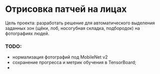 # Отрисовка патчей на лицах

Цель проекта: разработать решение для автоматического выделения заданных зон (щёки, лоб, носогубная складка, подбородок) на фотографиях людей.

### TODO:
- нормализация фотографий под MobileNet v2
- сохранение прогресса и метрик обучения в TensorBoard;
- 